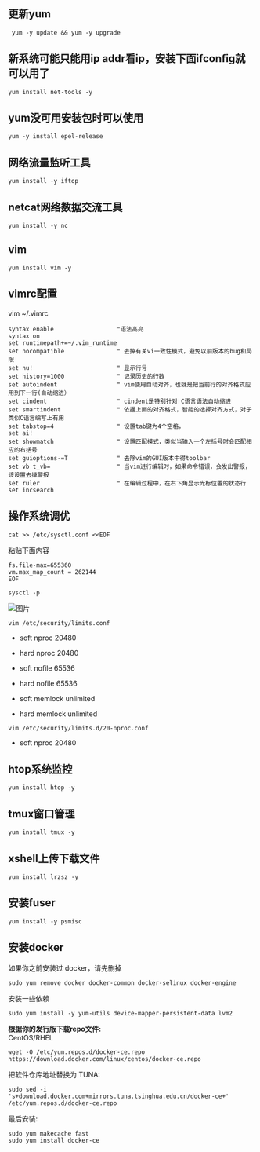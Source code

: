 ## 更新yum 

```
 yum -y update && yum -y upgrade 
```
## 新系统可能只能用ip addr看ip，安装下面ifconfig就可以用了 

```
yum install net-tools -y 
```
## yum没可用安装包时可以使用 

```
yum -y install epel-release 
```
## 网络流量监听工具 

```
yum install -y iftop 
```
## netcat网络数据交流工具 

```
yum install -y nc 
```
## vim 

```
yum install vim -y 
```
## vimrc配置 

vim  ~/.vimrc 

```
syntax enable                  "语法高亮 
syntax on 
set runtimepath+=~/.vim_runtime 
set nocompatible               " 去掉有关vi一致性模式，避免以前版本的bug和局限 
set nu!                        " 显示行号 
set history=1000               " 记录历史的行数 
set autoindent                 " vim使用自动对齐，也就是把当前行的对齐格式应用到下一行(自动缩进） 
set cindent                    " cindent是特别针对 C语言语法自动缩进 
set smartindent                " 依据上面的对齐格式，智能的选择对齐方式，对于类似C语言编写上有用 
set tabstop=4                  " 设置tab键为4个空格， 
set ai! 
set showmatch                  " 设置匹配模式，类似当输入一个左括号时会匹配相应的右括号 
set guioptions-=T              " 去除vim的GUI版本中得toolbar 
set vb t_vb=                   " 当vim进行编辑时，如果命令错误，会发出警报，该设置去掉警报 
set ruler                      " 在编辑过程中，在右下角显示光标位置的状态行 
set incsearch 
```
## 操作系统调优 

```
cat >> /etc/sysctl.conf <<EOF 
```
粘贴下面内容 
```
fs.file-max=655360 
vm.max_map_count = 262144 
EOF 
```
```
sysctl -p 
```
![图片](https://uploader.shimo.im/f/cVfVn5W43YQnLeMB.png!thumbnail)

```
vim /etc/security/limits.conf 
```
* soft nproc 20480 

* hard nproc 20480 

* soft nofile 65536 

* hard nofile 65536 

* soft memlock unlimited 

* hard memlock unlimited 

 

```
vim /etc/security/limits.d/20-nproc.conf 
```
* soft nproc 20480 
## 

## htop系统监控 

```
yum install htop -y 
```
## tmux窗口管理 

```
yum install tmux -y 
```
## xshell上传下载文件 

```
yum install lrzsz -y 
```
## 安装fuser 

```
yum install -y psmisc  
```
## 安装docker 

如果你之前安装过 docker，请先删掉 

```
sudo yum remove docker docker-common docker-selinux docker-engine 
```
安装一些依赖 
```
sudo yum install -y yum-utils device-mapper-persistent-data lvm2 
```
**根据你的发行版下载repo文件:**  
CentOS/RHEL 

```
wget -O /etc/yum.repos.d/docker-ce.repo https://download.docker.com/linux/centos/docker-ce.repo 
```
把软件仓库地址替换为 TUNA: 
```
sudo sed -i 's+download.docker.com+mirrors.tuna.tsinghua.edu.cn/docker-ce+' /etc/yum.repos.d/docker-ce.repo 
```
最后安装: 
```
sudo yum makecache fast 
sudo yum install docker-ce 
```
